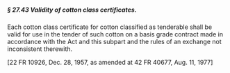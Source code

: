 ##### § 27.43 Validity of cotton class certificates. #####

Each cotton class certificate for cotton classified as tenderable shall be valid for use in the tender of such cotton on a basis grade contract made in accordance with the Act and this subpart and the rules of an exchange not inconsistent therewith.

[22 FR 10926, Dec. 28, 1957, as amended at 42 FR 40677, Aug. 11, 1977]